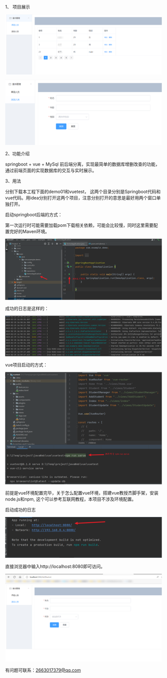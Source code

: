1、 项目展示



![image-20230225170452782](README.assets/image-20230225170452782.png)

![image-20230225170506717](README.assets/image-20230225170506717.png)

2、功能介绍

springboot + vue  + MySql 前后端分离，实现最简单的数据库增删改查的功能，通过前端页面的实现数据库的交互与实时展示。

3、用法

分别下载本工程下面的demo01和vuetest， 这两个目录分别是Springboot代码和vue代码。用idea分别打开这两个项目，注意分别打开的意思是最好用两个窗口单独打开。

启动springboot后端的方式：

第一次运行时可能需要加载pom下载相关依赖，可能会比较慢，同时这里需要配置完好的Maven环境。

![image-20230225171012264](README.assets/image-20230225171012264.png)

成功的日志是这样的：

![image-20230225171057460](README.assets/image-20230225171057460.png)

vue项目启动的方式：

![image-20230225171204468](README.assets/image-20230225171204468.png)

前提是vue环境配置完毕，关于怎么配置vue环境，搭建vue教授杰脚手架，安装node.js和npm, 这个可以参考互联网教程，本项目不涉及环境配置。

启动成功的日志

![image-20230225171448890](README.assets/image-20230225171448890.png)

直接浏览器中输入http://localhost:8080即可访问。

![image-20230225171529794](README.assets/image-20230225171529794.png)

有问题可联系：2663017379@qq.com